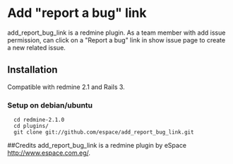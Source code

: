 # Add "report a bug" link

add_report_bug_link is a redmine plugin.
As a team member with add issue permission, can click on a "Report a bug" link in show issue page to create a new related issue.

## Installation

Compatible with redmine 2.1 and Rails 3.

### Setup on debian/ubuntu

  ```
    cd redmine-2.1.0
    cd plugins/
    git clone git://github.com/espace/add_report_bug_link.git
  ```

##Credits
add_report_bug_link is a redmine plugin by eSpace  http://www.espace.com.eg/.
